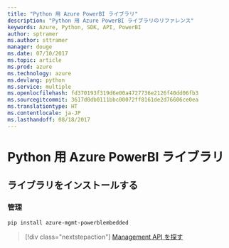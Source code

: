 ```yaml
---
title: "Python 用 Azure PowerBI ライブラリ"
description: "Python 用 Azure PowerBI ライブラリのリファレンス"
keywords: Azure, Python, SDK, API, PowerBI
author: sptramer
ms.author: sttramer
manager: douge
ms.date: 07/10/2017
ms.topic: article
ms.prod: azure
ms.technology: azure
ms.devlang: python
ms.service: multiple
ms.openlocfilehash: fd370193f319d6e00a4727736e2126f40dd06fb3
ms.sourcegitcommit: 3617d0db0111bbc00072ff8161de2d76606ce0ea
ms.translationtype: HT
ms.contentlocale: ja-JP
ms.lasthandoff: 08/18/2017
---
```

# <a name="azure-powerbi-libraries-for-python"></a>Python 用 Azure PowerBI ライブラリ

## <a name="install-the-libraries"></a>ライブラリをインストールする


### <a name="management"></a>管理

```bash
pip install azure-mgmt-powerblembedded
```
> [!div class="nextstepaction"]
> [Management API を探す](/python/api/overview/azure/powerbi/managementlibrary)